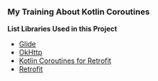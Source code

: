 ### My Training About Kotlin Coroutines ###

**List Libraries Used in this Project**
* [Glide](https://github.com/bumptech/glide)
* [OkHttp](https://github.com/square/okhttp)
* [Kotlin Coroutines for Retrofit](https://github.com/gildor/kotlin-coroutines-retrofit)
* [Retrofit](https://github.com/square/retrofit)